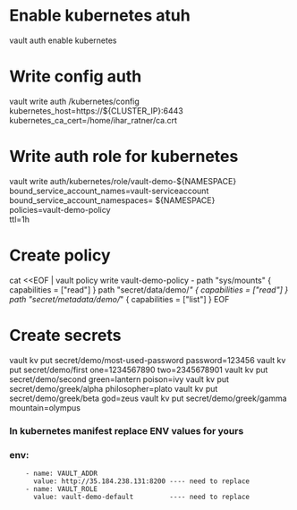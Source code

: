 # Enable kubernetes atuh
vault auth enable kubernetes

# Write config auth
vault write auth /kubernetes/config \
kubernetes_host=https://${CLUSTER_IP}:6443 \
kubernetes_ca_cert=/home/ihar_ratner/ca.crt

# Write auth role for kubernetes
vault write auth/kubernetes/role/vault-demo-${NAMESPACE} \
    bound_service_account_names=vault-serviceaccount \
    bound_service_account_namespaces= ${NAMESPACE} \
    policies=vault-demo-policy \
    ttl=1h
    
# Create policy
cat <<EOF | vault policy write vault-demo-policy -
path "sys/mounts" { capabilities = ["read"] }
path "secret/data/demo/*" { capabilities = ["read"] }
path "secret/metadata/demo/*" { capabilities = ["list"] }
EOF

# Create secrets
vault kv put secret/demo/most-used-password password=123456
vault kv put secret/demo/first one=1234567890 two=2345678901
vault kv put secret/demo/second green=lantern poison=ivy
vault kv put secret/demo/greek/alpha philosopher=plato
vault kv put secret/demo/greek/beta god=zeus
vault kv put secret/demo/greek/gamma mountain=olympus

### In kubernetes manifest replace ENV values for yours
### env:
        - name: VAULT_ADDR
          value: http://35.184.238.131:8200 ---- need to replace
        - name: VAULT_ROLE
          value: vault-demo-default         ---- need to replace

